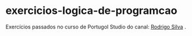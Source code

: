 # exercicios-logica-de-programcao
Exercícios passados no curso de Portugol Studio do canal: [Rodrigo Silva](https://www.youtube.com/playlist?list=PLWinCsaFzrrE_vgJZUbnfdydPrlzkVgha)
. 

